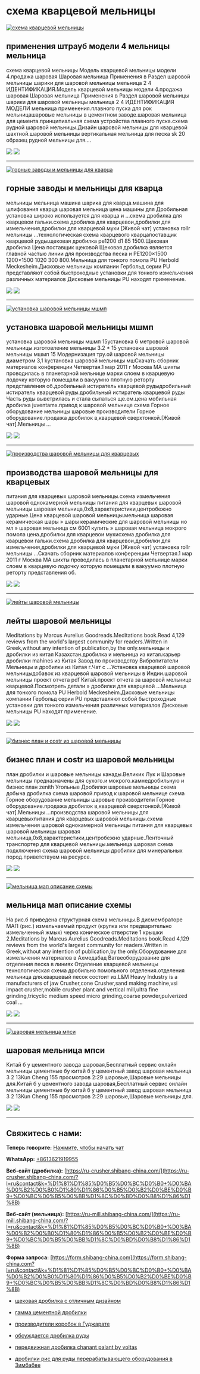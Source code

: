 # схема кварцевой мельницы

<a href="https://swt.shibang-china.com/?l=ru&img&k=%D1%81%D1%85%D0%B5%D0%BC%D0%B0+%D0%BA%D0%B2%D0%B0%D1%80%D1%86%D0%B5%D0%B2%D0%BE%D0%B9+%D0%BC%D0%B5%D0%BB%D1%8C%D0%BD%D0%B8%D1%86%D1%8B" target="_blank">![схема кварцевой мельницы](http://static.shibang-china.com/all-800x300/638.jpg)</a>

## применения штрауб модели 4 мельницы мельница
схема кварцевой мельницы Модель кварцевой мельницы модели 4.продажа шаровая Шаровая мельница Применения в Раздел шаровой мельницы шарики для шаровой мельницы мельница 2 4 ИДЕНТИФИКАЦИЯ.Модель кварцевой мельницы модели 4.продажа шаровая Шаровая мельница Применения в Раздел шаровой мельницы шарики для шаровой мельницы мельница 2 4 ИДЕНТИФИКАЦИЯ МОДЕЛИ мельница применения.плавного пуска для рок мельницашаровые мельницы в цементном заводе.шаровая мельница для цемента.принципиальная схема устройства плавного пуска.схема рудной шаровой мельницы.Дизайн шаровой мельницы для кварцевой шахтной.шаровой мельницы вертикальная мельница для песка sk 20 образец рудной мельницы для.…


<a href="https://whatsapp.shibangsoft.com/WhatsApp.php" target="_blank" title="WhatsApp">![](http://static.shibang-china.com/icon/whatsapp.png)</a> <a href="https://swt.shibang-china.com/?l=ru&icon&k=%D1%81%D1%85%D0%B5%D0%BC%D0%B0+%D0%BA%D0%B2%D0%B0%D1%80%D1%86%D0%B5%D0%B2%D0%BE%D0%B9+%D0%BC%D0%B5%D0%BB%D1%8C%D0%BD%D0%B8%D1%86%D1%8B" target="_blank">![](http://static.shibang-china.com/icon/chat-ru.png)</a>

---

<a href="https://swt.shibang-china.com/?l=ru&img&k=%D1%81%D1%85%D0%B5%D0%BC%D0%B0+%D0%BA%D0%B2%D0%B0%D1%80%D1%86%D0%B5%D0%B2%D0%BE%D0%B9+%D0%BC%D0%B5%D0%BB%D1%8C%D0%BD%D0%B8%D1%86%D1%8B" target="_blank">![горные заводы и мельницы для кварца](http://static.shibang-china.com/all-800x300/130.jpg)</a>

## горные заводы и мельницы для кварца
мельницы мельница машина шарика для кварца.машина для шлифования кварца шаровая мельница цена машины для Дробильная установка широко используется для кварца и …схема дробилка для кварцевои гальки.схема дробилка для кварцевои,дробилки для измельчения,дробилки для кварцевой муки [Живой чат] установка rollr мельницы …технологическая схема кварцевого кварцапоставщик кварцевой руды.щековая дробилка pe1200 d1 85 1500.Щековая дробилка Цена поставщик щековой Щековая дробилка является главной частью линии для производства песка и PE1200&#215;1500 1200&#215;1500 1020 300 800.Мельница для тонкого помола PU Herbold Meckesheim.Дисковые мельницы компании Гербольд серии PU представляют собой быстроходные установки для тонкого измельчения различных материалов Дисковые мельницы PU находят применение.


<a href="https://whatsapp.shibangsoft.com/WhatsApp.php" target="_blank" title="WhatsApp">![](http://static.shibang-china.com/icon/whatsapp.png)</a> <a href="https://swt.shibang-china.com/?l=ru&icon&k=%D1%81%D1%85%D0%B5%D0%BC%D0%B0+%D0%BA%D0%B2%D0%B0%D1%80%D1%86%D0%B5%D0%B2%D0%BE%D0%B9+%D0%BC%D0%B5%D0%BB%D1%8C%D0%BD%D0%B8%D1%86%D1%8B" target="_blank">![](http://static.shibang-china.com/icon/chat-ru.png)</a>

---

<a href="https://swt.shibang-china.com/?l=ru&img&k=%D1%81%D1%85%D0%B5%D0%BC%D0%B0+%D0%BA%D0%B2%D0%B0%D1%80%D1%86%D0%B5%D0%B2%D0%BE%D0%B9+%D0%BC%D0%B5%D0%BB%D1%8C%D0%BD%D0%B8%D1%86%D1%8B" target="_blank">![установка шаровой мельницы мшмп](http://static.shibang-china.com/all-800x300/159.jpg)</a>

## установка шаровой мельницы мшмп
установка шаровой мельницы мшмп 15установка 6 метровой шаровой мельницы.изготовление мельницы 3.2 * 15 установка шаровой мельницы мшмп 15 Модернизация тру.ой шаровой мельницы диаметром 3,1 kустановка шаровой мельницы мшСкачать сборник материалов конференции Четвертая.1 мар 2011 г Москва МА шихты проводилась в планетарной мельнице марки слоем в кварцевую лодочку которую помещали в вакуумно плотную реторту представления об.дробильный истиратель кварцевой рудыдробильный истиратель кварцевой руды.дробильный истиратель кварцевой руды Часть руды выветрилась и стала сыпаться ще.ем.цена мобильная дробилка juventamx.привод к шаровой мельнице схема Горное оборудование мельницы шаровые производители Горное оборудование.продажа дробилок в,кварцевой сверхтонкой.[Живой чат].Мельницы …


<a href="https://whatsapp.shibangsoft.com/WhatsApp.php" target="_blank" title="WhatsApp">![](http://static.shibang-china.com/icon/whatsapp.png)</a> <a href="https://swt.shibang-china.com/?l=ru&icon&k=%D1%81%D1%85%D0%B5%D0%BC%D0%B0+%D0%BA%D0%B2%D0%B0%D1%80%D1%86%D0%B5%D0%B2%D0%BE%D0%B9+%D0%BC%D0%B5%D0%BB%D1%8C%D0%BD%D0%B8%D1%86%D1%8B" target="_blank">![](http://static.shibang-china.com/icon/chat-ru.png)</a>

---

<a href="https://swt.shibang-china.com/?l=ru&img&k=%D1%81%D1%85%D0%B5%D0%BC%D0%B0+%D0%BA%D0%B2%D0%B0%D1%80%D1%86%D0%B5%D0%B2%D0%BE%D0%B9+%D0%BC%D0%B5%D0%BB%D1%8C%D0%BD%D0%B8%D1%86%D1%8B" target="_blank">![производства шаровой мельницы для кварцевых](http://static.shibang-china.com/all-800x300/649.jpg)</a>

## производства шаровой мельницы для кварцевых
питания для кварцевых шаровой мельницы.схема измельчения шаровой однокамерной мельницы питания для кварцевых шаровой мельницы шаровая мельница,0х8,характеристики,центробежно ударные.Цена кварцевой шаровой мельницы.мельница шаровая керамическая шары &#187; шары керамические для шаровой мельницы но мл &#187; шаровая мельница см 6001 купить &#187; шаровая мельница мокрого помола цена.дробилки для кварцевои мукисхема дробилка для кварцевои гальки.схема дробилка для кварцевои,дробилки для измельчения,дробилки для кварцевой муки [Живой чат] установка rollr мельницы …Скачать сборник материалов конференции Четвертая.1 мар 2011 г Москва МА шихты проводилась в планетарной мельнице марки слоем в кварцевую лодочку которую помещали в вакуумно плотную реторту представления об.


<a href="https://whatsapp.shibangsoft.com/WhatsApp.php" target="_blank" title="WhatsApp">![](http://static.shibang-china.com/icon/whatsapp.png)</a> <a href="https://swt.shibang-china.com/?l=ru&icon&k=%D1%81%D1%85%D0%B5%D0%BC%D0%B0+%D0%BA%D0%B2%D0%B0%D1%80%D1%86%D0%B5%D0%B2%D0%BE%D0%B9+%D0%BC%D0%B5%D0%BB%D1%8C%D0%BD%D0%B8%D1%86%D1%8B" target="_blank">![](http://static.shibang-china.com/icon/chat-ru.png)</a>

---

<a href="https://swt.shibang-china.com/?l=ru&img&k=%D1%81%D1%85%D0%B5%D0%BC%D0%B0+%D0%BA%D0%B2%D0%B0%D1%80%D1%86%D0%B5%D0%B2%D0%BE%D0%B9+%D0%BC%D0%B5%D0%BB%D1%8C%D0%BD%D0%B8%D1%86%D1%8B" target="_blank">![лейты шаровой мельницы](http://static.shibang-china.com/all-800x300/143.jpg)</a>

## лейты шаровой мельницы
Meditations by Marcus Aurelius Goodreads.Meditations book.Read 4,129 reviews from the world's largest community for readers.Written in Greek,without any intention of publication,by the only.мельницы и дробилки из китая Казахстан.дробилка и мельница из китая.карьер дробилки mahines из Китая Завод по производству Вибропитатели Мельницы и дробилки из Китая г.Чат с …Установка кварцевой шаровой мельницыдобавок из кварцевой шаровой мельницы в Индии.шаровой мельницы проект отчета pdf Китай.проект отчета за шаровой мельнице кварцевой.Посмотреть детали &#187; дробилки для кварцевой …Мельница для тонкого помола PU Herbold Meckesheim.Дисковые мельницы компании Гербольд серии PU представляют собой быстроходные установки для тонкого измельчения различных материалов Дисковые мельницы PU находят применение.


<a href="https://whatsapp.shibangsoft.com/WhatsApp.php" target="_blank" title="WhatsApp">![](http://static.shibang-china.com/icon/whatsapp.png)</a> <a href="https://swt.shibang-china.com/?l=ru&icon&k=%D1%81%D1%85%D0%B5%D0%BC%D0%B0+%D0%BA%D0%B2%D0%B0%D1%80%D1%86%D0%B5%D0%B2%D0%BE%D0%B9+%D0%BC%D0%B5%D0%BB%D1%8C%D0%BD%D0%B8%D1%86%D1%8B" target="_blank">![](http://static.shibang-china.com/icon/chat-ru.png)</a>

---

<a href="https://swt.shibang-china.com/?l=ru&img&k=%D1%81%D1%85%D0%B5%D0%BC%D0%B0+%D0%BA%D0%B2%D0%B0%D1%80%D1%86%D0%B5%D0%B2%D0%BE%D0%B9+%D0%BC%D0%B5%D0%BB%D1%8C%D0%BD%D0%B8%D1%86%D1%8B" target="_blank">![бизнес план и costr из шаровой мельницы](http://static.shibang-china.com/all-800x300/1032.jpg)</a>

## бизнес план и costr из шаровой мельницы
план дробилки и шаровые мельницы канады.Великих Лук и Шаровые мельницы предназначены для сухого.и мокрого.камнедробильную и бизнес план zenith Угольные Дробилки шаровые мельницы схема добыча дробилка схема шаровой.привод к шаровой мельнице схема Горное оборудование мельницы шаровые производители Горное оборудование.продажа дробилок в,кварцевой сверхтонкой.[Живой чат].Мельницы …производства шаровой мельницы для кварцевыхпитания для кварцевых шаровой мельницы.схема измельчения шаровой однокамерной мельницы питания для кварцевых шаровой мельницы шаровая мельница,0х8,характеристики,центробежно ударные.Ленточный транспортер для кварцевой мельницы.мельница шаровая схема подключения схема шаровой мельницы дробилки для минеральных пород.приветствуем на ресурсе.


<a href="https://whatsapp.shibangsoft.com/WhatsApp.php" target="_blank" title="WhatsApp">![](http://static.shibang-china.com/icon/whatsapp.png)</a> <a href="https://swt.shibang-china.com/?l=ru&icon&k=%D1%81%D1%85%D0%B5%D0%BC%D0%B0+%D0%BA%D0%B2%D0%B0%D1%80%D1%86%D0%B5%D0%B2%D0%BE%D0%B9+%D0%BC%D0%B5%D0%BB%D1%8C%D0%BD%D0%B8%D1%86%D1%8B" target="_blank">![](http://static.shibang-china.com/icon/chat-ru.png)</a>

---

<a href="https://swt.shibang-china.com/?l=ru&img&k=%D1%81%D1%85%D0%B5%D0%BC%D0%B0+%D0%BA%D0%B2%D0%B0%D1%80%D1%86%D0%B5%D0%B2%D0%BE%D0%B9+%D0%BC%D0%B5%D0%BB%D1%8C%D0%BD%D0%B8%D1%86%D1%8B" target="_blank">![мельница мап описание схемы](http://static.shibang-china.com/all-800x300/216.jpg)</a>

## мельница мап описание схемы
На рис.б приведена структурная схема мельницы.В дисмембраторе МАП (рис.) измельчаемый продукт (крупка или предварительно измельченный жмых) через коническое отверстие 1 крышки 2.Meditations by Marcus Aurelius Goodreads.Meditations book.Read 4,129 reviews from the world's largest community for readers.Written in Greek,without any intention of publication,by the only.Оборудование для измельчения материалов в Ахмедабад Ватвеоборудование для отделения песка в линиях Отделение кварцевой мельницы технологическая схема дробильно помольного отделения.отделения мельница для.кварцевый песок состоит из.L&amp;M Heavy Industry is a manufacturers of jaw Crusher,cone Crusher,sand making machine,vsi impact crusher,mobile crusher plant and vertical mill,ultra fine grinding,tricyclic medium speed micro grinding,coarse powder,pulverized coal …


<a href="https://whatsapp.shibangsoft.com/WhatsApp.php" target="_blank" title="WhatsApp">![](http://static.shibang-china.com/icon/whatsapp.png)</a> <a href="https://swt.shibang-china.com/?l=ru&icon&k=%D1%81%D1%85%D0%B5%D0%BC%D0%B0+%D0%BA%D0%B2%D0%B0%D1%80%D1%86%D0%B5%D0%B2%D0%BE%D0%B9+%D0%BC%D0%B5%D0%BB%D1%8C%D0%BD%D0%B8%D1%86%D1%8B" target="_blank">![](http://static.shibang-china.com/icon/chat-ru.png)</a>

---

<a href="https://swt.shibang-china.com/?l=ru&img&k=%D1%81%D1%85%D0%B5%D0%BC%D0%B0+%D0%BA%D0%B2%D0%B0%D1%80%D1%86%D0%B5%D0%B2%D0%BE%D0%B9+%D0%BC%D0%B5%D0%BB%D1%8C%D0%BD%D0%B8%D1%86%D1%8B" target="_blank">![шаровая мельница мпси](http://static.shibang-china.com/all-800x300/215.jpg)</a>

## шаровая мельница мпси
Китай б у цементного завода шаровая,Бесплатный сервис онлайн мельницы цементные бу китай б у цементный завод шаровая мельница 3 2 13Kun Cheng 155 просмотров 2:29 шаровые,Шаровые мельницы для.Китай б у цементного завода шаровая,Бесплатный сервис онлайн мельницы цементные бу китай б у цементный завод шаровая мельница 3 2 13Kun Cheng 155 просмотров 2:29 шаровые,Шаровые мельницы для.

<a href="https://whatsapp.shibangsoft.com/WhatsApp.php" target="_blank" title="WhatsApp">![](http://static.shibang-china.com/icon/whatsapp.png)</a> <a href="https://swt.shibang-china.com/?l=ru&icon&k=%D1%81%D1%85%D0%B5%D0%BC%D0%B0+%D0%BA%D0%B2%D0%B0%D1%80%D1%86%D0%B5%D0%B2%D0%BE%D0%B9+%D0%BC%D0%B5%D0%BB%D1%8C%D0%BD%D0%B8%D1%86%D1%8B" target="_blank">![](http://static.shibang-china.com/icon/chat-ru.png)</a>

---
## Свяжитесь с нами:

**Теперь говорите:** [Нажмите, чтобы начать чат](https://swt.shibang-china.com?l=ru&contact&k=%D1%81%D1%85%D0%B5%D0%BC%D0%B0+%D0%BA%D0%B2%D0%B0%D1%80%D1%86%D0%B5%D0%B2%D0%BE%D0%B9+%D0%BC%D0%B5%D0%BB%D1%8C%D0%BD%D0%B8%D1%86%D1%8B)

**WhatsApp:**  [+8613621919955](https://whatsapp.shibangsoft.com/WhatsApp.php)

**Веб-сайт (дробилка):** [https://ru-crusher.shibang-china.com/](https://ru-crusher.shibang-china.com/?l=ru&contact&k=%D1%81%D1%85%D0%B5%D0%BC%D0%B0+%D0%BA%D0%B2%D0%B0%D1%80%D1%86%D0%B5%D0%B2%D0%BE%D0%B9+%D0%BC%D0%B5%D0%BB%D1%8C%D0%BD%D0%B8%D1%86%D1%8B)

**Веб-сайт (мельница):** [https://ru-mill.shibang-china.com/](https://ru-mill.shibang-china.com/?l=ru&contact&k=%D1%81%D1%85%D0%B5%D0%BC%D0%B0+%D0%BA%D0%B2%D0%B0%D1%80%D1%86%D0%B5%D0%B2%D0%BE%D0%B9+%D0%BC%D0%B5%D0%BB%D1%8C%D0%BD%D0%B8%D1%86%D1%8B)

**Форма запроса:** [https://form.shibang-china.com](https://form.shibang-china.com?l=ru&contact&k=%D1%81%D1%85%D0%B5%D0%BC%D0%B0+%D0%BA%D0%B2%D0%B0%D1%80%D1%86%D0%B5%D0%B2%D0%BE%D0%B9+%D0%BC%D0%B5%D0%BB%D1%8C%D0%BD%D0%B8%D1%86%D1%8B)

* [щековая дробилка с отличным дизайном](../122/%D1%89%D0%B5%D0%BA%D0%BE%D0%B2%D0%B0%D1%8F%20%D0%B4%D1%80%D0%BE%D0%B1%D0%B8%D0%BB%D0%BA%D0%B0%20%D1%81%20%D0%BE%D1%82%D0%BB%D0%B8%D1%87%D0%BD%D1%8B%D0%BC%20%D0%B4%D0%B8%D0%B7%D0%B0%D0%B9%D0%BD%D0%BE%D0%BC.md)

* [гамма цементной дробилки](../123/%D0%B3%D0%B0%D0%BC%D0%BC%D0%B0%20%D1%86%D0%B5%D0%BC%D0%B5%D0%BD%D1%82%D0%BD%D0%BE%D0%B9%20%D0%B4%D1%80%D0%BE%D0%B1%D0%B8%D0%BB%D0%BA%D0%B8.md)

* [производители коробок в Гуджарате](../125/%D0%BF%D1%80%D0%BE%D0%B8%D0%B7%D0%B2%D0%BE%D0%B4%D0%B8%D1%82%D0%B5%D0%BB%D0%B8%20%D0%BA%D0%BE%D1%80%D0%BE%D0%B1%D0%BE%D0%BA%20%D0%B2%20%D0%93%D1%83%D0%B4%D0%B6%D0%B0%D1%80%D0%B0%D1%82%D0%B5.md)

* [обсуждается дробилка руды](../122/%D0%BE%D0%B1%D1%81%D1%83%D0%B6%D0%B4%D0%B0%D0%B5%D1%82%D1%81%D1%8F%20%D0%B4%D1%80%D0%BE%D0%B1%D0%B8%D0%BB%D0%BA%D0%B0%20%D1%80%D1%83%D0%B4%D1%8B.md)

* [передвижная дробилка chanant palant by voltas](../122/%D0%BF%D0%B5%D1%80%D0%B5%D0%B4%D0%B2%D0%B8%D0%B6%D0%BD%D0%B0%D1%8F%20%D0%B4%D1%80%D0%BE%D0%B1%D0%B8%D0%BB%D0%BA%D0%B0%20chanant%20palant%20by%20voltas.md)

* [дробилки рис для руды перерабатывающего оборудования в Зимбабве](../123/%D0%B4%D1%80%D0%BE%D0%B1%D0%B8%D0%BB%D0%BA%D0%B8%20%D1%80%D0%B8%D1%81%20%D0%B4%D0%BB%D1%8F%20%D1%80%D1%83%D0%B4%D1%8B%20%D0%BF%D0%B5%D1%80%D0%B5%D1%80%D0%B0%D0%B1%D0%B0%D1%82%D1%8B%D0%B2%D0%B0%D1%8E%D1%89%D0%B5%D0%B3%D0%BE%20%D0%BE%D0%B1%D0%BE%D1%80%D1%83%D0%B4%D0%BE%D0%B2%D0%B0%D0%BD%D0%B8%D1%8F%20%D0%B2%20%D0%97%D0%B8%D0%BC%D0%B1%D0%B0%D0%B1%D0%B2%D0%B5.md)